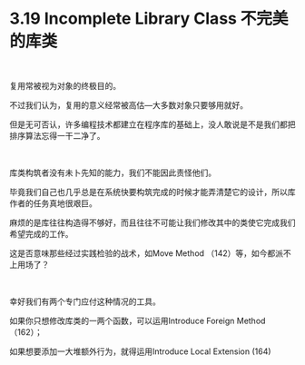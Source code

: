 # 3.19 Incomplete Library Class 不完美的库类

<br>

复用常被视为对象的终极目的。

不过我们认为，复用的意义经常被高估—大多数对象只要够用就好。

但是无可否认，许多编程技术都建立在程序库的基础上，没人敢说是不是我们都把排序算法忘得一干二净了。

<br>

库类构筑者没有未卜先知的能力，我们不能因此责怪他们。

毕竟我们自己也几乎总是在系统快要构筑完成的时候才能弄清楚它的设计，所以库作者的任务真地很艰巨。

麻烦的是库往往构造得不够好，而且往往不可能让我们修改其中的类使它完成我们希望完成的工作。

这是否意味那些经过实践检验的战术，如Move Method （142）等，如今都派不上用场了？

<br>

幸好我们有两个专门应付这种情况的工具。

如果你只想修改库类的一两个函数，可以运用Introduce Foreign Method （162）；

如果想要添加一大堆额外行为，就得运用Introduce Local Extension (164)

<br>

